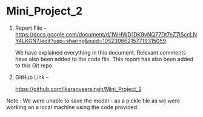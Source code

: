 # Mini_Project_2


1.	Report File –
    https://docs.google.com/document/d/1WHWD1DK9vNQ77Dt7eZ7ISccLNY4LKGN7/edit?usp=sharing&ouid=105230662157719315059 

    We have explained everything in this document. Relevant comments have also been added to the code file. This report has also been added to this Git         repo.

2.	GitHub Link – 

    https://github.com/ikaranveersingh/Mini_Project_2
    
Note : We were unable to save the model - as a pickle file as we were working on a local machine using the code provided.
